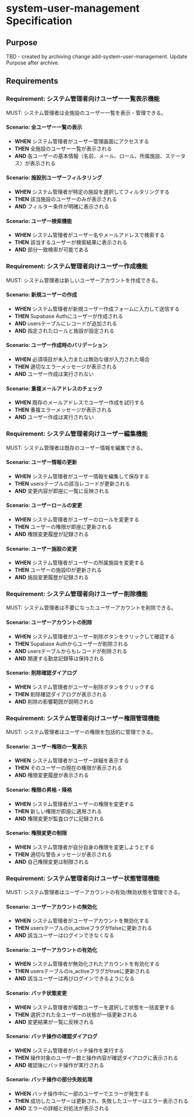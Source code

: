 # system-user-management Specification

## Purpose
TBD - created by archiving change add-system-user-management. Update Purpose after archive.
## Requirements
### Requirement: システム管理者向けユーザー一覧表示機能

MUST: システム管理者は全施設のユーザー一覧を表示・管理できる。

#### Scenario: 全ユーザー一覧の表示

- **WHEN** システム管理者がユーザー管理画面にアクセスする
- **THEN** 全施設のユーザー一覧が表示される
- **AND** 各ユーザーの基本情報（名前、メール、ロール、所属施設、ステータス）が表示される

#### Scenario: 施設別ユーザーフィルタリング

- **WHEN** システム管理者が特定の施設を選択してフィルタリングする
- **THEN** 該当施設のユーザーのみが表示される
- **AND** フィルター条件が明確に表示される

#### Scenario: ユーザー検索機能

- **WHEN** システム管理者がユーザー名やメールアドレスで検索する
- **THEN** 該当するユーザーが検索結果に表示される
- **AND** 部分一致検索が可能である

### Requirement: システム管理者向けユーザー作成機能

MUST: システム管理者は新しいユーザーアカウントを作成できる。

#### Scenario: 新規ユーザーの作成

- **WHEN** システム管理者が新規ユーザー作成フォームに入力して送信する
- **THEN** Supabase Authにユーザーが作成される
- **AND** usersテーブルにレコードが追加される
- **AND** 指定されたロールと施設が設定される

#### Scenario: ユーザー作成時のバリデーション

- **WHEN** 必須項目が未入力または無効な値が入力された場合
- **THEN** 適切なエラーメッセージが表示される
- **AND** ユーザー作成は実行されない

#### Scenario: 重複メールアドレスのチェック

- **WHEN** 既存のメールアドレスでユーザー作成を試行する
- **THEN** 重複エラーメッセージが表示される
- **AND** ユーザー作成は実行されない

### Requirement: システム管理者向けユーザー編集機能

MUST: システム管理者は既存のユーザー情報を編集できる。

#### Scenario: ユーザー情報の更新

- **WHEN** システム管理者がユーザー情報を編集して保存する
- **THEN** usersテーブルの該当レコードが更新される
- **AND** 変更内容が即座に一覧に反映される

#### Scenario: ユーザーロールの変更

- **WHEN** システム管理者がユーザーのロールを変更する
- **THEN** ユーザーの権限が即座に更新される
- **AND** 権限変更履歴が記録される

#### Scenario: ユーザー施設の変更

- **WHEN** システム管理者がユーザーの所属施設を変更する
- **THEN** ユーザーの施設IDが更新される
- **AND** 施設変更履歴が記録される

### Requirement: システム管理者向けユーザー削除機能

MUST: システム管理者は不要になったユーザーアカウントを削除できる。

#### Scenario: ユーザーアカウントの削除

- **WHEN** システム管理者がユーザー削除ボタンをクリックして確認する
- **THEN** Supabase Authからユーザーが削除される
- **AND** usersテーブルからもレコードが削除される
- **AND** 関連する勤怠記録等は保持される

#### Scenario: 削除確認ダイアログ

- **WHEN** システム管理者がユーザー削除ボタンをクリックする
- **THEN** 削除確認ダイアログが表示される
- **AND** 削除の影響範囲が説明される

### Requirement: システム管理者向けユーザー権限管理機能

MUST: システム管理者はユーザーの権限を包括的に管理できる。

#### Scenario: ユーザー権限の一覧表示

- **WHEN** システム管理者がユーザー詳細を表示する
- **THEN** そのユーザーの現在の権限が表示される
- **AND** 権限変更履歴が表示される

#### Scenario: 権限の昇格・降格

- **WHEN** システム管理者がユーザーの権限を変更する
- **THEN** 新しい権限が即座に適用される
- **AND** 権限変更が監査ログに記録される

#### Scenario: 権限変更の制限

- **WHEN** システム管理者が自分自身の権限を変更しようとする
- **THEN** 適切な警告メッセージが表示される
- **AND** 自己権限変更は制限される

### Requirement: システム管理者向けユーザー状態管理機能

MUST: システム管理者はユーザーアカウントの有効/無効状態を管理できる。

#### Scenario: ユーザーアカウントの無効化

- **WHEN** システム管理者がユーザーアカウントを無効化する
- **THEN** usersテーブルのis_activeフラグがfalseに更新される
- **AND** 該当ユーザーはログインできなくなる

#### Scenario: ユーザーアカウントの有効化

- **WHEN** システム管理者が無効化されたアカウントを有効化する
- **THEN** usersテーブルのis_activeフラグがtrueに更新される
- **AND** 該当ユーザーは再びログインできるようになる

#### Scenario: バッチ状態変更

- **WHEN** システム管理者が複数ユーザーを選択して状態を一括変更する
- **THEN** 選択された全ユーザーの状態が一括更新される
- **AND** 変更結果が一覧に反映される

#### Scenario: バッチ操作の確認ダイアログ

- **WHEN** システム管理者がバッチ操作を実行する
- **THEN** 操作対象のユーザー数と操作内容が確認ダイアログに表示される
- **AND** 確認後にバッチ操作が実行される

#### Scenario: バッチ操作の部分失敗処理

- **WHEN** バッチ操作中に一部のユーザーでエラーが発生する
- **THEN** 成功したユーザーは更新され、失敗したユーザーはエラー表示される
- **AND** エラーの詳細と対処法が表示される

